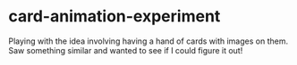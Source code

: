 # card-animation-experiment
Playing with the idea involving having a hand of cards with images on them. Saw something similar and wanted to see if I could figure it out!
